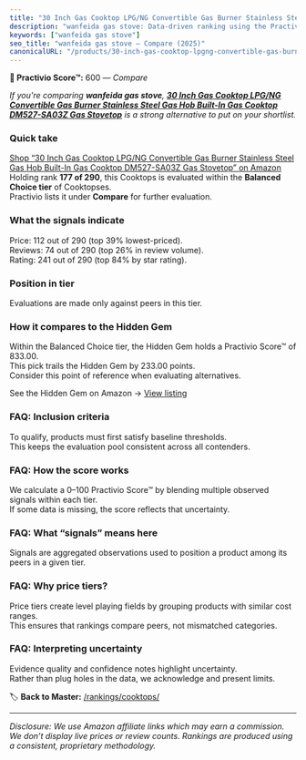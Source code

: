 ```yaml
---
title: "30 Inch Gas Cooktop LPG/NG Convertible Gas Burner Stainless Steel Gas Hob Built-In Gas Cooktop DM527-SA03Z Gas Stovetop"
description: "wanfeida gas stove: Data-driven ranking using the Practivio Score™. Positioned by quality, value, demand, findability, momentum."
keywords: ["wanfeida gas stove"]
seo_title: "wanfeida gas stove — Compare (2025)"
canonicalURL: "/products/30-inch-gas-cooktop-lpgng-convertible-gas-burner-stainless-steel-gas-hob-built-in-gas-cooktop-dm527-sa03z-gas-stovetop-B08M3VX25D/"
---
```


**🛒 Practivio Score™:** 600 — _Compare_


*If you're comparing **wanfeida gas stove**, **[30 Inch Gas Cooktop LPG/NG Convertible Gas Burner Stainless Steel Gas Hob Built-In Gas Cooktop DM527-SA03Z Gas Stovetop](https://www.amazon.com/dp/B08M3VX25D?tag=practivio-20)** is a strong alternative to put on your shortlist.*
### Quick take
[Shop “30 Inch Gas Cooktop LPG/NG Convertible Gas Burner Stainless Steel Gas Hob Built-In Gas Cooktop DM527-SA03Z Gas Stovetop” on Amazon](https://www.amazon.com/dp/B08M3VX25D?tag=practivio-20)
Holding rank **177 of 290**, this Cooktops is evaluated within the **Balanced Choice tier** of Cooktopses.  
Practivio lists it under **Compare** for further evaluation.

### What the signals indicate
Price: 112 out of 290 (top 39% lowest-priced).  
Reviews: 74 out of 290 (top 26% in review volume).  
Rating: 241 out of 290 (top 84% by star rating).  

### Position in tier
Evaluations are made only against peers in this tier.

### How it compares to the Hidden Gem
Within the Balanced Choice tier, the Hidden Gem holds a Practivio Score™ of 833.00.  
This pick trails the Hidden Gem by 233.00 points.  
Consider this point of reference when evaluating alternatives.  

See the Hidden Gem on Amazon → [View listing](https://www.amazon.com/dp/B07GB149V7?tag=practivio-20)

### FAQ: Inclusion criteria
To qualify, products must first satisfy baseline thresholds.  
This keeps the evaluation pool consistent across all contenders.

### FAQ: How the score works
We calculate a 0–100 Practivio Score™ by blending multiple observed signals within each tier.  
If some data is missing, the score reflects that uncertainty.

### FAQ: What “signals” means here
Signals are aggregated observations used to position a product among its peers in a given tier.

### FAQ: Why price tiers?
Price tiers create level playing fields by grouping products with similar cost ranges.  
This ensures that rankings compare peers, not mismatched categories.

### FAQ: Interpreting uncertainty
Evidence quality and confidence notes highlight uncertainty.  
Rather than plug holes in the data, we acknowledge and present limits.

<!-- Missing template for Compare/CompareWithinPriceClass -->


🏷️ **Back to Master:** [/rankings/cooktops/](/rankings/cooktops/)

---
_Disclosure: We use Amazon affiliate links which may earn a commission. We don’t display live prices or review counts. Rankings are produced using a consistent, proprietary methodology._
